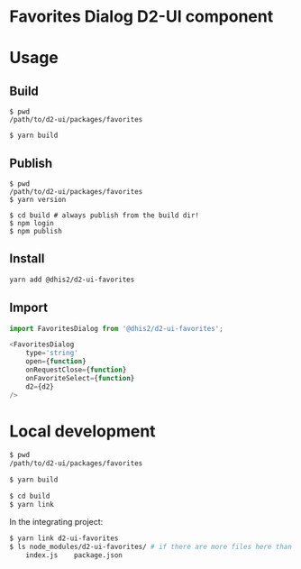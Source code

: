 # Favorites Dialog D2-UI component

# Usage

## Build

```
$ pwd
/path/to/d2-ui/packages/favorites

$ yarn build
```

## Publish

```
$ pwd
/path/to/d2-ui/packages/favorites
$ yarn version

$ cd build # always publish from the build dir!
$ npm login
$ npm publish
```

## Install

```sh
yarn add @dhis2/d2-ui-favorites
```

## Import

```js
import FavoritesDialog from '@dhis2/d2-ui-favorites';

<FavoritesDialog
    type='string'
    open={function}
    onRequestClose={function}
    onFavoriteSelect={function}
    d2={d2}
/>

```

# Local development

```sh
$ pwd
/path/to/d2-ui/packages/favorites

$ yarn build

$ cd build
$ yarn link
```

In the integrating project:

```sh
$ yarn link d2-ui-favorites
$ ls node_modules/d2-ui-favorites/ # if there are more files here than below you did not link from the build dir!
    index.js    package.json
```
